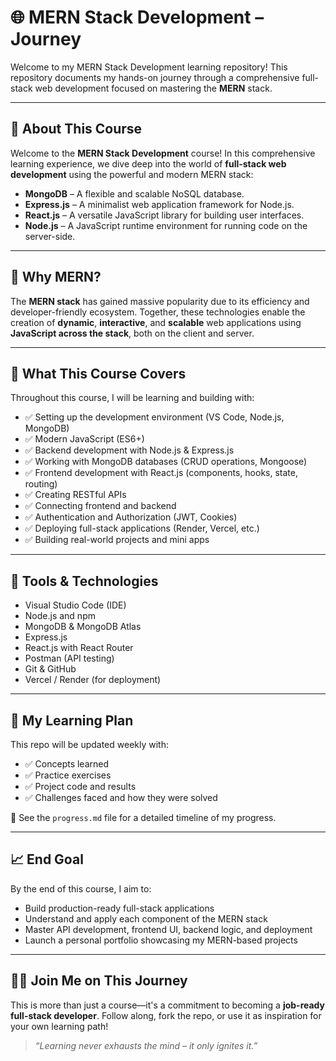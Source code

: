 

# 🌐 MERN Stack Development – Journey

Welcome to my MERN Stack Development learning repository! This repository documents my hands-on journey through a comprehensive full-stack web development focused on mastering the **MERN** stack.

---

## 📘 About This Course

Welcome to the **MERN Stack Development** course! In this comprehensive learning experience, we dive deep into the world of **full-stack web development** using the powerful and modern MERN stack:

- **MongoDB** – A flexible and scalable NoSQL database.
- **Express.js** – A minimalist web application framework for Node.js.
- **React.js** – A versatile JavaScript library for building user interfaces.
- **Node.js** – A JavaScript runtime environment for running code on the server-side.

---

## 🚀 Why MERN?

The **MERN stack** has gained massive popularity due to its efficiency and developer-friendly ecosystem. Together, these technologies enable the creation of **dynamic**, **interactive**, and **scalable** web applications using **JavaScript across the stack**, both on the client and server.

---

## 🎯 What This Course Covers

Throughout this course, I will be learning and building with:
- ✅ Setting up the development environment (VS Code, Node.js, MongoDB)
- ✅ Modern JavaScript (ES6+)
- ✅ Backend development with Node.js & Express.js
- ✅ Working with MongoDB databases (CRUD operations, Mongoose)
- ✅ Frontend development with React.js (components, hooks, state, routing)
- ✅ Creating RESTful APIs
- ✅ Connecting frontend and backend
- ✅ Authentication and Authorization (JWT, Cookies)
- ✅ Deploying full-stack applications (Render, Vercel, etc.)
- ✅ Building real-world projects and mini apps



---

## 🧰 Tools & Technologies

- Visual Studio Code (IDE)
- Node.js and npm
- MongoDB & MongoDB Atlas
- Express.js
- React.js with React Router
- Postman (API testing)
- Git & GitHub
- Vercel / Render (for deployment)

---

## 📅 My Learning Plan

This repo will be updated weekly with:
- ✅ Concepts learned
- ✅ Practice exercises
- ✅ Project code and results
- ✅ Challenges faced and how they were solved

📌 See the `progress.md` file for a detailed timeline of my progress.

---

## 📈 End Goal

By the end of this course, I aim to:
- Build production-ready full-stack applications
- Understand and apply each component of the MERN stack
- Master API development, frontend UI, backend logic, and deployment
- Launch a personal portfolio showcasing my MERN-based projects

---

## 👨‍💻 Join Me on This Journey

This is more than just a course—it's a commitment to becoming a **job-ready full-stack developer**. Follow along, fork the repo, or use it as inspiration for your own learning path!

> *“Learning never exhausts the mind – it only ignites it.”*
